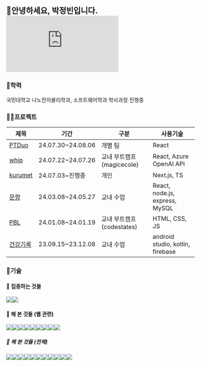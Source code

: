 ## 👋안녕하세요, 박정빈입니다.  ![EN](https://github.com/obb8923/obb8923/blob/main/README_EN.md)
### 🏫학력 
국민대학교 나노전자물리학과, 소프트웨어학과 학사과정 진행중
### 🧑‍💻프로젝트
<table>
  <thead>
    <tr>
      <th>제목</th>
      <th>기간</th>
      <th>구분</th>
      <th>사용기술</th>
    </tr>
  </thead>
  <tbody>
    <tr>
      <td><a href="https://github.com/PTDuo/Front">PTDuo</a></td>
      <td>24.07.30~24.08.06</td>
      <td>개별 팀</td>
      <td>React</td>
    </tr>
    <tr>
      <td><a href="https://github.com/obb8923/whip">whip</a></td>
      <td>24.07.22~24.07.26</td>
      <td>교내 부트캠프(magicecole)</td>
      <td>React, Azure OpenAI API</td>
    </tr>
    <tr>
      <td><a href="https://github.com/obb8923/kurumet">kurumet</a></td>
      <td>24.07.03~진행중</td>
      <td>개인</td>
      <td>Next.js, TS</td>
    </tr>
     <tr>
      <td><a href="https://github.com/obb8923/capstone-2024-43">문향</a></td>
      <td>24.03.08~24.05.27</td>
      <td>교내 수업</td>
      <td>React, node.js, express, MySQL</td>
    </tr>
    <tr>
      <td><a href="https://github.com/obb8923/PBL">PBL</a></td>
      <td>24.01.08~24.01.19</td>
      <td>교내 부트캠프(codestates)</td>
      <td>HTML, CSS, JS</td>
    </tr>
    <tr>
      <td><a href="https://github.com/obb8923/Team7App">건강기록</a></td>
      <td>23.09.15~23.12.08</td>
      <td>교내 수업</td>
      <td>android studio, kotlin, firebase</td>
    </tr>
  </tbody>
</table>

### 🧩기술
#### 🔭 집중하는 것들
<img src="https://img.shields.io/badge/React-20232A?style=for-the-badge&logo=react&logoColor=61DAFB"><img src="https://img.shields.io/badge/javascript-F7DF1E?style=for-the-badge&logo=javascript&logoColor=white">

#### 🌱 해 본 것들 (웹 관련)
<img src="https://img.shields.io/badge/CSS-239120?&style=for-the-badge&logo=css3&logoColor=white"><img src="https://img.shields.io/badge/JavaScript-F7DF1E?style=for-the-badge&logo=JavaScript&logoColor=white"><img src="https://img.shields.io/badge/Node.js-43853D?style=for-the-badge&logo=node.js&logoColor=white"><img src="https://img.shields.io/badge/TypeScript-007ACC?style=for-the-badge&logo=typescript&logoColor=white"><img src="https://img.shields.io/badge/Express.js-404D59?style=for-the-badge"><img src="https://img.shields.io/badge/React-20232A?style=for-the-badge&logo=react&logoColor=61DAFB"><img src="https://img.shields.io/badge/Tailwind_CSS-38B2AC?style=for-the-badge&logo=tailwind-css&logoColor=white"><img src="https://img.shields.io/badge/React_Router-CA4245?style=for-the-badge&logo=react-router&logoColor=white"><img src="https://img.shields.io/badge/Next.js-000?logo=nextdotjs&logoColor=fff&style=for-the-badge">



##### 🌱 해 본 것들 (전체)
<img src="https://img.shields.io/badge/Python-14354C?style=for-the-badge&logo=python&logoColor=white"><img src="https://img.shields.io/badge/C%2B%2B-00599C?style=for-the-badge&logo=c%2B%2B&logoColor=white"><img src="https://img.shields.io/badge/Java-ED8B00?style=for-the-badge&logo=openjdk&logoColor=white"><img src="https://img.shields.io/badge/Kotlin-0095D5?&style=for-the-badge&logo=kotlin&logoColor=white"><img src="https://img.shields.io/badge/MySQL-00000F?style=for-the-badge&logo=mysql&logoColor=white"><img src="https://img.shields.io/badge/Amazon_AWS-232F3E?style=for-the-badge&logo=amazon-aws&logoColor=white"><img src="https://img.shields.io/badge/Vercel-000000?style=for-the-badge&logo=vercel&logoColor=white"><img src="https://img.shields.io/badge/Firebase-039BE5?style=for-the-badge&logo=Firebase&logoColor=white"><img src="https://img.shields.io/badge/eslint-3A33D1?style=for-the-badge&logo=eslint&logoColor=white"><img src="https://img.shields.io/badge/prettier-1A2C34?style=for-the-badge&logo=prettier&logoColor=F7BA3E"><img src="https://img.shields.io/badge/Qiskit-%236929C4.svg?style=for-the-badge&logo=Qiskit&logoColor=white">







<!--
**obb8923/obb8923** is a ✨ _special_ ✨ repository because its `README.md` (this file) appears on your GitHub profile.

Here are some ideas to get you started:

- 🔭 I’m currently working on ...
- 🌱 I’m currently learning ...
- 👯 I’m looking to collaborate on ...
- 🤔 I’m looking for help with ...
- 💬 Ask me about ...
- 📫 How to reach me: ...
- 😄 Pronouns: ...
- ⚡ Fun fact: ...
-->
